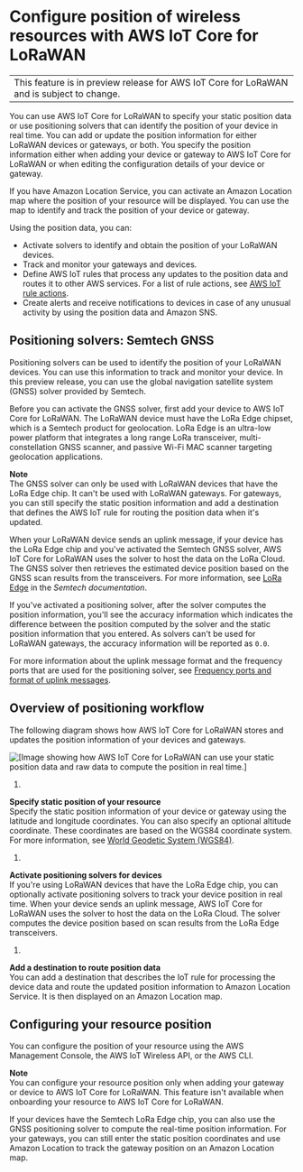 # Configure position of wireless resources with AWS IoT Core for LoRaWAN<a name="connect-iot-lorawan-configure-location"></a>


|  | 
| --- |
| This feature is in preview release for AWS IoT Core for LoRaWAN and is subject to change\. | 

You can use AWS IoT Core for LoRaWAN to specify your static position data or use positioning solvers that can identify the position of your device in real time\. You can add or update the position information for either LoRaWAN devices or gateways, or both\. You specify the position information either when adding your device or gateway to AWS IoT Core for LoRaWAN or when editing the configuration details of your device or gateway\.

If you have Amazon Location Service, you can activate an Amazon Location map where the position of your resource will be displayed\. You can use the map to identify and track the position of your device or gateway\.

Using the position data, you can:
+ Activate solvers to identify and obtain the position of your LoRaWAN devices\.
+ Track and monitor your gateways and devices\.
+ Define AWS IoT rules that process any updates to the position data and routes it to other AWS services\. For a list of rule actions, see [AWS IoT rule actions](iot-rule-actions.md)\.
+ Create alerts and receive notifications to devices in case of any unusual activity by using the position data and Amazon SNS\.

## Positioning solvers: Semtech GNSS<a name="connect-iot-lorawan-location-solver"></a>

Positioning solvers can be used to identify the position of your LoRaWAN devices\. You can use this information to track and monitor your device\. In this preview release, you can use the global navigation satellite system \(GNSS\) solver provided by Semtech\.

Before you can activate the GNSS solver, first add your device to AWS IoT Core for LoRaWAN\. The LoRaWAN device must have the LoRa Edge chipset, which is a Semtech product for geolocation\. LoRa Edge is an ultra\-low power platform that integrates a long range LoRa transceiver, multi\-constellation GNSS scanner, and passive Wi\-Fi MAC scanner targeting geolocation applications\.

**Note**  
The GNSS solver can only be used with LoRaWAN devices that have the LoRa Edge chip\. It can't be used with LoRaWAN gateways\. For gateways, you can still specify the static position information and add a destination that defines the AWS IoT rule for routing the position data when it's updated\. 

When your LoRaWAN device sends an uplink message, if your device has the LoRa Edge chip and you've activated the Semtech GNSS solver, AWS IoT Core for LoRaWAN uses the solver to host the data on the LoRa Cloud\. The GNSS solver then retrieves the estimated device position based on the GNSS scan results from the transceivers\. For more information, see [LoRa Edge](https://www.semtech.com/products/wireless-rf/lora-edge) in the *Semtech documentation*\.

If you've activated a positioning solver, after the solver computes the position information, you'll see the accuracy information which indicates the difference between the position computed by the solver and the static position information that you entered\. As solvers can't be used for LoRaWAN gateways, the accuracy information will be reported as `0.0`\.

For more information about the uplink message format and the frequency ports that are used for the positioning solver, see [Frequency ports and format of uplink messages](connect-iot-lorawan-location-devices.md#connect-iot-lorawan-location-devices-uplink)\.

## Overview of positioning workflow<a name="connect-iot-lorawan-location-workflow"></a>

The following diagram shows how AWS IoT Core for LoRaWAN stores and updates the position information of your devices and gateways\.

![\[Image showing how AWS IoT Core for LoRaWAN can use your static position data and raw data to compute the position in real time.\]](http://docs.aws.amazon.com/iot/latest/developerguide/images/iot-lorawan-lms-architecture.png)

1. 

**Specify static position of your resource**  
Specify the static position information of your device or gateway using the latitude and longitude coordinates\. You can also specify an optional altitude coordinate\. These coordinates are based on the WGS84 coordinate system\. For more information, see [ World Geodetic System \(WGS84\)](https://gisgeography.com/wgs84-world-geodetic-system/)\.

1. 

**Activate positioning solvers for devices**  
If you're using LoRaWAN devices that have the LoRa Edge chip, you can optionally activate positioning solvers to track your device position in real time\. When your device sends an uplink message, AWS IoT Core for LoRaWAN uses the solver to host the data on the LoRa Cloud\. The solver computes the device position based on scan results from the LoRa Edge transceivers\. 

1. 

**Add a destination to route position data**  
You can add a destination that describes the IoT rule for processing the device data and route the updated position information to Amazon Location Service\. It is then displayed on an Amazon Location map\.

## Configuring your resource position<a name="connect-iot-lorawan-location-how"></a>

You can configure the position of your resource using the AWS Management Console, the AWS IoT Wireless API, or the AWS CLI\. 

**Note**  
You can configure your resource position only when adding your gateway or device to AWS IoT Core for LoRaWAN\. This feature isn't available when onboarding your resource to AWS IoT Core for LoRaWAN\.

If your devices have the Semtech LoRa Edge chip, you can also use the GNSS positioning solver to compute the real\-time position information\. For your gateways, you can still enter the static position coordinates and use Amazon Location to track the gateway position on an Amazon Location map\.